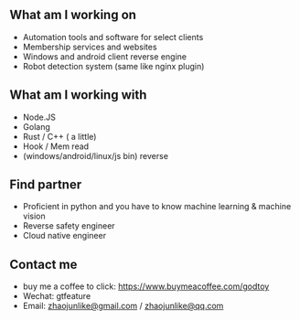 ## What am I working on
* Automation tools and software for select clients
* Membership services and websites
* Windows and android client reverse engine
* Robot detection system (same like nginx plugin)

## What am I working with
* Node.JS
* Golang
* Rust / C++ ( a little)
* Hook / Mem read
* (windows/android/linux/js bin) reverse

## Find partner
* Proficient in python and you have to know machine learning & machine vision
* Reverse safety engineer
* Cloud native engineer


## Contact me
 * buy me a coffee to click:  https://www.buymeacoffee.com/godtoy
 * Wechat: gtfeature
 * Email: zhaojunlike@gmail.com / zhaojunlike@qq.com
